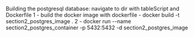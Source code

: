 Building the postgresql database:
navigate to dir with tableScript and Dockerfile
1 - build the docker image with dockerfile - docker build -t section2_postgres_image .
2 - docker run --name section2_postgres_container -p 5432:5432 -d section2_postgres_image
